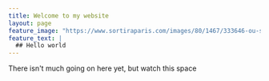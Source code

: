 ```yaml
---
title: Welcome to my website
layout: page
feature_image: "https://www.sortiraparis.com/images/80/1467/333646-ou-sortir-a-montmartre-2.jpg"
feature_text: |
  ## Hello world
---
```


There isn't much going on here yet, but watch this space
